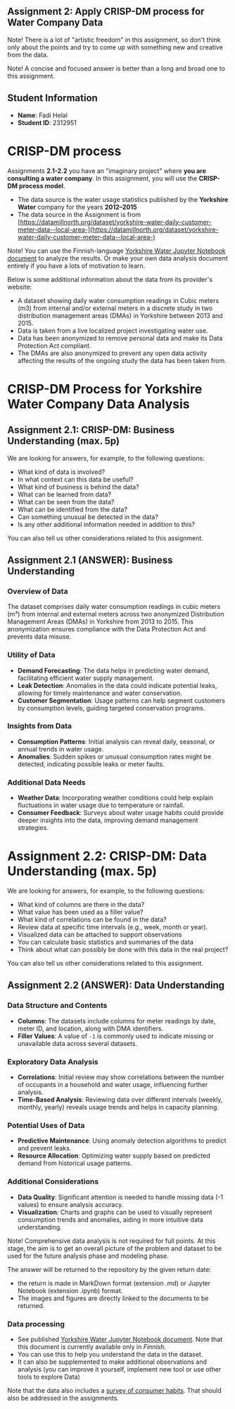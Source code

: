 ## Assignment 2: Apply CRISP-DM process for Water Company Data

Note! There is a lot of "artistic freedom" in this assignment, so don't think only about the points and try to come up with something new and creative from the data.

Note! A concise and focused answer is better than a long and broad one to this assignment.

## Student Information
- **Name**: Fadi Helal
- **Student ID**: 2312951

# CRISP-DM process 

Assignments **2.1-2.2** you have an "imaginary project" where **you are consulting a water company**.
In this assignment, you will use the **CRISP-DM process model**.

* The data source is the water usage statistics published by the **Yorkshire Water** company for the years **2012–2015**
* The data source in the Assignment is from [https://datamillnorth.org/dataset/yorkshire-water-daily-customer-meter-data--local-area-](https://datamillnorth.org/dataset/yorkshire-water-daily-customer-meter-data--local-area-)

Note! You can use the Finnish-language [Yorkshire Water Jupyter Notebook document](jupyter_data/YorkshireWater_data_analysointi.ipynb) to analyze the results.
Or make your own data analysis document entirely if you have a lots of motivation to learn.

Below is some additional information about the data from its provider's website:

* A dataset showing daily water consumption readings in Cubic meters (m3) from internal and/or external meters in a discrete study in two distribution management areas (DMAs) in Yorkshire between 2013 and 2015.
* Data is taken from a live localized project investigating water use.
* Data has been anonymized to remove personal data and make its Data Protection Act compliant.
* The DMAs are also anonymized to prevent any open data activity affecting the results of the ongoing study the data has been taken from.

# CRISP-DM Process for Yorkshire Water Company Data Analysis

## Assignment 2.1: CRISP-DM: Business Understanding (max. 5p)

We are looking for answers, for example, to the following questions:
* What kind of data is involved?
* In what context can this data be useful?
* What kind of business is behind the data?
* What can be learned from data?
* What can be seen from the data?
* What can be identified from the data?
* Can something unusual be detected in the data?
* Is any other additional information needed in addition to this?

You can also tell us other considerations related to this assignment.
## Assignment 2.1 (ANSWER): Business Understanding

### Overview of Data
The dataset comprises daily water consumption readings in cubic meters (m³) from internal and external meters across two anonymized Distribution Management Areas (DMAs) in Yorkshire from 2013 to 2015. This anonymization ensures compliance with the Data Protection Act and prevents data misuse.

### Utility of Data
- **Demand Forecasting**: The data helps in predicting water demand, facilitating efficient water supply management.
- **Leak Detection**: Anomalies in the data could indicate potential leaks, allowing for timely maintenance and water conservation.
- **Customer Segmentation**: Usage patterns can help segment customers by consumption levels, guiding targeted conservation programs.

### Insights from Data
- **Consumption Patterns**: Initial analysis can reveal daily, seasonal, or annual trends in water usage.
- **Anomalies**: Sudden spikes or unusual consumption rates might be detected, indicating possible leaks or meter faults.

### Additional Data Needs
- **Weather Data**: Incorporating weather conditions could help explain fluctuations in water usage due to temperature or rainfall.
- **Consumer Feedback**: Surveys about water usage habits could provide deeper insights into the data, improving demand management strategies.


# Assignment 2.2: CRISP-DM: Data Understanding (max. 5p)

We are looking for answers, for example, to the following questions:
* What kind of columns are there in the data?
* What value has been used as a filler value?
* What kind of correlations can be found in the data?
* Review data at specific time intervals (e.g., week, month or year).
* Visualized data can be attached to support observations
* You can calculate basic statistics and summaries of the data
* Think about what can possibly be done with this data in the real project?

You can also tell us other considerations related to this assignment.
## Assignment 2.2 (ANSWER): Data Understanding

### Data Structure and Contents
- **Columns**: The datasets include columns for meter readings by date, meter ID, and location, along with DMA identifiers.
- **Filler Values**: A value of `-1` is commonly used to indicate missing or unavailable data across several datasets.

### Exploratory Data Analysis
- **Correlations**: Initial review may show correlations between the number of occupants in a household and water usage, influencing further analysis.
- **Time-Based Analysis**: Reviewing data over different intervals (weekly, monthly, yearly) reveals usage trends and helps in capacity planning.

### Potential Uses of Data
- **Predictive Maintenance**: Using anomaly detection algorithms to predict and prevent leaks.
- **Resource Allocation**: Optimizing water supply based on predicted demand from historical usage patterns.

### Additional Considerations
- **Data Quality**: Significant attention is needed to handle missing data (-1 values) to ensure analysis accuracy.
- **Visualization**: Charts and graphs can be used to visually represent consumption trends and anomalies, aiding in more intuitive data understanding.





Note! Comprehensive data analysis is not required for full points. At this stage, the aim is to get an overall picture of 
the problem and dataset to be used for the future analysis phase and modeling phase.

The answer will be returned to the repository by the given return date:
* the return is made in MarkDown format (extension .md) or Jupyter Notebook (extension .ipynb) format.
* The images and figures are directly linked to the documents to be returned.

### Data processing

* See published [Yorkshire Water Jupyter Notebook document](jupyter_data/YorkshireWater_data_analysointi.ipynb). Note that this document is currently available only in _Finnish_.
* You can use this to help you understand the data in the dataset.
* It can also be supplemented to make additional observations and analysis (you can improve it yourself, implement new tool or use other tools to explore Data)

Note that the data also includes a [survey of consumer habits](jupyter_data/Yorkshire_Water_consumer_habits.csv). That should also be addressed in the assignments.






